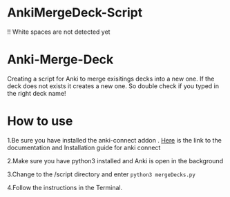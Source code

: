 # AnkiMergeDeck-Script

!! White spaces are not detected yet

# Anki-Merge-Deck
Creating a script for Anki to merge exisitings decks into a new one. If the deck does not exists it creates a new one. So double check if you typed in the right deck name!

# How to use

1.Be sure you have installed the anki-connect addon . [Here](https://foosoft.net/projects/anki-connect/) is the link to the documentation and Installation guide for anki connect

2.Make sure you have python3 installed and Anki is open in the background

3.Change to the /script directory and enter `python3 mergeDecks.py`

4.Follow the instructions in the Terminal.


